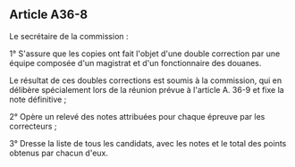 Article A36-8
----
Le secrétaire de la commission :

1° S'assure que les copies ont fait l'objet d'une double correction par une
équipe composée d'un magistrat et d'un fonctionnaire des douanes.

Le résultat de ces doubles corrections est soumis à la commission, qui en
délibère spécialement lors de la réunion prévue à l'article A. 36-9 et fixe la
note définitive ;

2° Opère un relevé des notes attribuées pour chaque épreuve par les correcteurs
;

3° Dresse la liste de tous les candidats, avec les notes et le total des points
obtenus par chacun d'eux.
